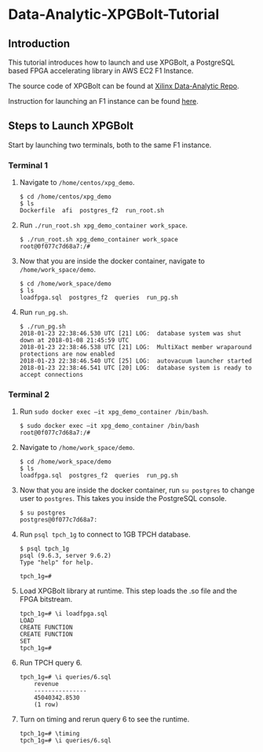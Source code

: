 # Data-Analytic-XPGBolt-Tutorial

## Introduction
This tutorial introduces how to launch and use XPGBolt, a PostgreSQL based FPGA accelerating library in AWS EC2 F1 Instance. 

The source code of XPGBolt can be found at [Xilinx Data-Analytic Repo].

Instruction for launching an F1 instance can be found [here].

## Steps to Launch XPGBolt

Start by launching two terminals, both to the same F1 instance.

### Terminal 1
1. Navigate to `/home/centos/xpg_demo`.
    ```
    $ cd /home/centos/xpg_demo
    $ ls
    Dockerfile  afi  postgres_f2  run_root.sh
    ```
2. Run `./run_root.sh xpg_demo_container work_space`.
    ```
    $ ./run_root.sh xpg_demo_container work_space
    root@0f077c7d68a7:/# 
    ```
3. Now that you are inside the docker container, navigate to `/home/work_space/demo`.
    ```
    $ cd /home/work_space/demo
    $ ls
    loadfpga.sql  postgres_f2  queries  run_pg.sh
    ```
4. Run `run_pg.sh`.
    ```
    $ ./run_pg.sh
    2018-01-23 22:38:46.530 UTC [21] LOG:  database system was shut down at 2018-01-08 21:45:59 UTC
    2018-01-23 22:38:46.538 UTC [21] LOG:  MultiXact member wraparound protections are now enabled
    2018-01-23 22:38:46.540 UTC [25] LOG:  autovacuum launcher started
    2018-01-23 22:38:46.541 UTC [20] LOG:  database system is ready to accept connections
    ```

### Terminal 2
1. Run `sudo docker exec –it xpg_demo_container /bin/bash`.
    ```
    $ sudo docker exec –it xpg_demo_container /bin/bash
    root@0f077c7d68a7:/# 
    ```
2. Navigate to `/home/work_space/demo`.
    ```
    $ cd /home/work_space/demo
    $ ls
    loadfpga.sql  postgres_f2  queries  run_pg.sh
    ```   
4. Now that you are inside the docker container, run `su postgres` to change user to `postgres`. This takes you inside the PostgreSQL console.
    ```
    $ su postgres
    postgres@0f077c7d68a7:
    ```
6. Run `psql tpch_1g` to connect to 1GB TPCH database.
    ```
    $ psql tpch_1g
    psql (9.6.3, server 9.6.2)
    Type "help" for help.

    tpch_1g=# 
    ``` 
7. Load XPGBolt library at runtime. This step loads the .so file and the FPGA bitstream.
    ```
    tpch_1g=# \i loadfpga.sql
    LOAD
    CREATE FUNCTION
    CREATE FUNCTION
    SET
    tpch_1g=# 
    ```
8. Run TPCH query 6.
    ```
    tpch_1g=# \i queries/6.sql
        revenue    
        ---------------
        45040342.8530
        (1 row)
    ```
9. Turn on timing and rerun query 6 to see the runtime.
    ```
    tpch_1g=# \timing
    tpch_1g=# \i queries/6.sql
    ```
   
[here]: https://github.com/Xilinx/ML-Development-Stack-From-Xilinx/blob/master/launching_instance.md
[Xilinx Data-Analytic Repo]: https://github.com/Xilinx/data-analytics/tree/master/xpg/host



